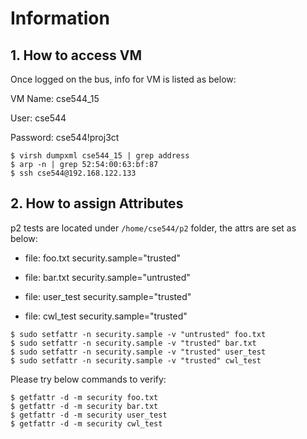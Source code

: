 # Information 

## 1. How to access VM

Once logged on the bus, info for VM is listed as below:

VM Name: cse544_15

User: cse544

Password: cse544!proj3ct

```
$ virsh dumpxml cse544_15 | grep address
$ arp -n | grep 52:54:00:63:bf:87
$ ssh cse544@192.168.122.133
```

## 2. How to assign Attributes
p2 tests are located under `/home/cse544/p2` folder, the attrs are set as below:

* file: foo.txt
security.sample="trusted"

* file: bar.txt
security.sample="untrusted"

* file: user_test
security.sample="trusted"

* file: cwl_test
security.sample="trusted"


```
$ sudo setfattr -n security.sample -v "untrusted" foo.txt
$ sudo setfattr -n security.sample -v "trusted" bar.txt
$ sudo setfattr -n security.sample -v "trusted" user_test
$ sudo setfattr -n security.sample -v "trusted" cwl_test
```
Please try below commands to verify:
```
$ getfattr -d -m security foo.txt
$ getfattr -d -m security bar.txt
$ getfattr -d -m security user_test
$ getfattr -d -m security cwl_test
```

